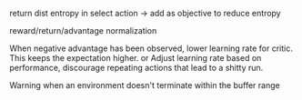 
return dist entropy in select action -> add as objective to reduce entropy

reward/return/advantage normalization

When negative advantage has been observed, lower learning rate for critic. This keeps the expectation higher.
or
Adjust learning rate based on performance, discourage repeating actions that lead to a shitty run.

Warning when an environment doesn't terminate within the buffer range 